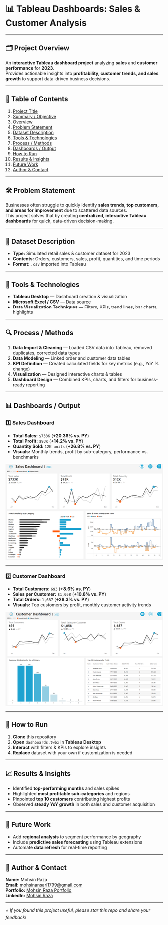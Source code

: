 # 📊 Tableau Dashboards: Sales & Customer Analysis

---

## 🗂️ Project Overview
An **interactive Tableau dashboard project** analyzing **sales** and **customer performance** for **2023**.  
Provides actionable insights into **profitability, customer trends, and sales growth** to support data-driven business decisions.

---

## 📑 Table of Contents
1. [Project Title](#-tableau-dashboards-sales--customer-analysis)  
2. [Summary / Objective](#-project-overview)  
3. [Overview](#-project-overview)  
4. [Problem Statement](#-problem-statement)  
5. [Dataset Description](#-dataset-description)  
6. [Tools & Technologies](#-tools--technologies)  
7. [Process / Methods](#-process--methods)  
8. [Dashboards / Output](#-dashboards--output)  
9. [How to Run](#-how-to-run)  
10. [Results & Insights](#-results--insights)  
11. [Future Work](#-future-work)  
12. [Author & Contact](#-author--contact)  

---

## 🛠 Problem Statement
Businesses often struggle to quickly identify **sales trends, top customers, and areas for improvement** due to scattered data sources.  
This project solves that by creating **centralized, interactive Tableau dashboards** for quick, data-driven decision-making.

---

## 📂 Dataset Description
* **Type:** Simulated retail sales & customer dataset for 2023  
* **Contents:** Orders, customers, sales, profit, quantities, and time periods  
* **Format:** `.csv` imported into Tableau

---

## 🧰 Tools & Technologies
* **Tableau Desktop** — Dashboard creation & visualization  
* **Microsoft Excel / CSV** — Data source  
* **Data Visualization Techniques** — Filters, KPIs, trend lines, bar charts, highlights

---

## 🔍 Process / Methods
1. **Data Import & Cleaning** — Loaded CSV data into Tableau, removed duplicates, corrected data types  
2. **Data Modeling** — Linked order and customer data tables  
3. **KPI Definition** — Created calculated fields for key metrics (e.g., YoY % change)  
4. **Visualization** — Designed interactive charts & tables  
5. **Dashboard Design** — Combined KPIs, charts, and filters for business-ready reporting

---

## 📊 Dashboards / Output

### 1️⃣ Sales Dashboard
* **Total Sales:** `$733K` (**+20.36% vs. PY**)  
* **Total Profit:** `$93K` (**+14.2% vs. PY**)  
* **Quantity Sold:** `12K units` (**+26.8% vs. PY**)  
* **Visuals:** Monthly trends, profit by sub-category, performance vs. benchmarks  

![Sales Dashboard](https://github.com/MohsinR11/Sales-and-Customers/blob/main/Screenshot%202025-07-20%20124151.png)

---

### 2️⃣ Customer Dashboard
* **Total Customers:** `693` (**+8.6% vs. PY**)  
* **Sales per Customer:** `$1,058` (**+10.8% vs. PY**)  
* **Total Orders:** `1,687` (**+28.3% vs. PY**)  
* **Visuals:** Top customers by profit, monthly customer activity trends  

![Customer Dashboard](https://github.com/MohsinR11/Sales-and-Customers/blob/main/Screenshot%202025-07-20%20124211.png)

---

## 🚀 How to Run
1. **Clone** this repository  
2. **Open** `dashboards.twbx` in **Tableau Desktop**  
3. **Interact** with filters & KPIs to explore insights  
4. **Replace** dataset with your own if customization is needed

---

## 📈 Results & Insights
* Identified **top-performing months** and sales spikes  
* Highlighted **most profitable sub-categories** and regions  
* Pinpointed **top 10 customers** contributing highest profits  
* Observed **steady YoY growth** in both sales and customer acquisition

---

## 🔮 Future Work
* Add **regional analysis** to segment performance by geography  
* Include **predictive sales forecasting** using Tableau extensions  
* Automate **data refresh** for real-time reporting

---

## 👤 Author & Contact
**Name:** Mohsin Raza  
**Email:** mohsinansari1799@gmail.com  
**Portfolio:** [Mohsin Raza Portfolio](https://tinyurl.com/MohsinRaza-Portfolio)  
**LinkedIn:** [Mohsin Raza](https://www.linkedin.com/in/mohsin--raza)

---

⭐ *If you found this project useful, please star this repo and share your feedback!*
